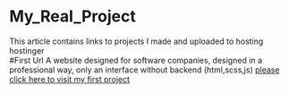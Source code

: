 # My_Real_Project
This article contains links to projects I made and uploaded to hosting hostinger<br>
#First Url
A website designed for software companies, designed in a professional way, only an interface without backend (html,scss,js)
[please click here to visit my first project](https://bluetechcompany.000webhostapp.com/)

